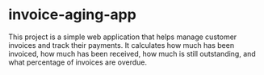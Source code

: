 # invoice-aging-app
This project is a simple web application that helps manage customer invoices and track their payments.  It calculates how much has been invoiced, how much has been received, how much is still outstanding,  and what percentage of invoices are overdue.
